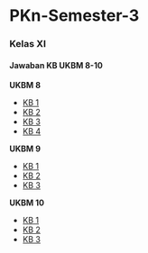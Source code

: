 # PKn-Semester-3
### Kelas XI
#### Jawaban KB UKBM 8-10

**UKBM 8**
- [KB 1]()
- [KB 2]()
- [KB 3]()
- [KB 4]()

**UKBM 9**
- [KB 1]()
- [KB 2]()
- [KB 3]()

**UKBM 10**
- [KB 1]()
- [KB 2]()
- [KB 3]()
